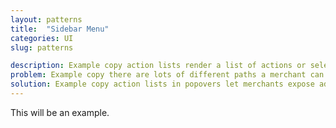 ```yaml
---
layout: patterns
title:  "Sidebar Menu"
categories: UI
slug: patterns

description: Example copy action lists render a list of actions or selectable options. This component is usually placed inside a popover container to create a dropdown menu or to let merchants select from a list of options.
problem: Example copy there are lots of different paths a merchant can take. Listing them all out in the interface would make the experience feel overwhelming and cluttered.
solution: Example copy action lists in popovers let merchants expose additional information and actions when they’re ready to explore them.
---
```


This will be an example.
